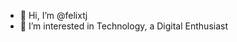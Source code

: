 - 👋 Hi, I’m @felixtj
- 👀 I’m interested in Technology, a Digital Enthusiast

<!---
felixtj/felixtj is a ✨ special ✨ repository because its `README.md` (this file) appears on your GitHub profile.
You can click the Preview link to take a look at your changes.
--->
